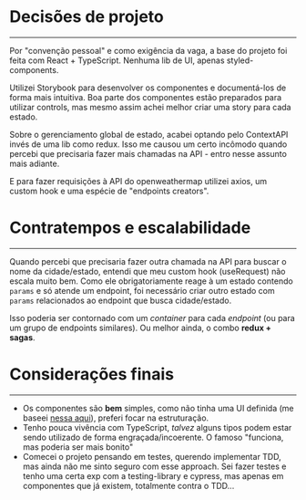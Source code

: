 # Decisões de projeto
---
Por "convenção pessoal" e como exigência da vaga, a base do projeto foi feita com React + TypeScript. Nenhuma lib de UI, apenas styled-components. 

Utilizei Storybook para desenvolver os componentes e documentá-los de forma mais intuitiva. Boa parte dos componentes estão preparados para utilizar controls, mas mesmo assim achei melhor criar uma story para cada estado.

Sobre o gerenciamento global de estado, acabei optando pelo ContextAPI invés de uma lib como redux. Isso me causou um certo incômodo quando percebi que precisaria fazer mais chamadas na API - entro nesse assunto mais adiante.

E para fazer requisições à API do openweathermap utilizei axios, um custom hook e uma espécie de "endpoints creators". 

# Contratempos e escalabilidade
---
Quando percebi que precisaria fazer outra chamada na API para buscar o nome da cidade/estado, entendi que meu custom hook (useRequest) não escala muito bem. Como ele obrigatoriamente reage à um estado contendo ```params``` e só atende um endpoint, foi necessário criar outro estado com ```params``` relacionados ao endpoint que busca cidade/estado. 

Isso poderia ser contornado com um *container* para cada *endpoint* (ou para um grupo de endpoints similares). Ou melhor ainda, o combo **redux + sagas**.

# Considerações finais
---
  * Os componentes são **bem** simples, como não tinha uma UI definida (me baseei [nessa aqui](https://miro.medium.com/max/2000/1*3t0TyGikG-6_E3MZkmooSQ.png)), preferi focar na estruturação.
  * Tenho pouca vivência com TypeScript, *talvez* alguns tipos podem estar sendo utilizado de forma engraçada/incoerente. O famoso "funciona, mas poderia ser mais bonito"
  * Comecei o projeto pensando em testes, querendo implementar TDD, mas ainda não me sinto seguro com esse approach. Sei fazer testes e tenho uma certa exp com a testing-library e cypress, mas apenas em componentes que já existem, totalmente contra o TDD...